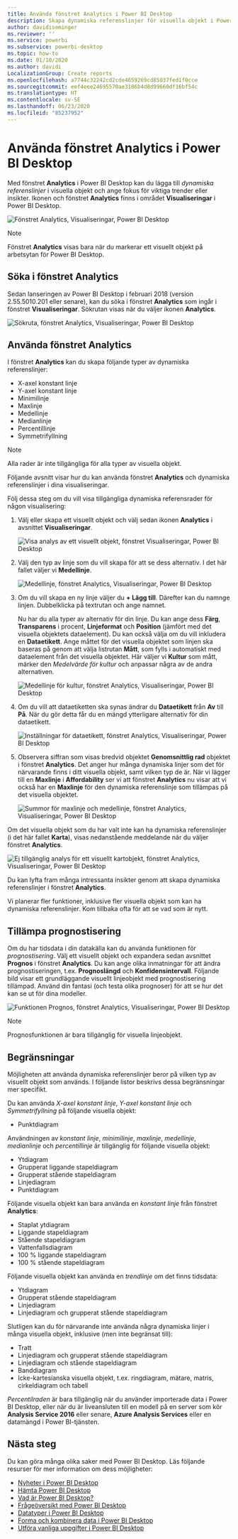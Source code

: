 ```yaml
---
title: Använda fönstret Analytics i Power BI Desktop
description: Skapa dynamiska referenslinjer för visuella objekt i Power BI Desktop
author: davidiseminger
ms.reviewer: ''
ms.service: powerbi
ms.subservice: powerbi-desktop
ms.topic: how-to
ms.date: 01/10/2020
ms.author: davidi
LocalizationGroup: Create reports
ms.openlocfilehash: a7744c32242cd2cde4659269cd85037fed1f0cce
ms.sourcegitcommit: eef4eee24695570ae3186b4d8d99660df16bf54c
ms.translationtype: HT
ms.contentlocale: sv-SE
ms.lasthandoff: 06/23/2020
ms.locfileid: "85237952"
---
```

# <a name="use-the-analytics-pane-in-power-bi-desktop"></a>Använda fönstret Analytics i Power BI Desktop

Med fönstret **Analytics** i Power BI Desktop kan du lägga till *dynamiska referenslinjer* i visuella objekt och ange fokus för viktiga trender eller insikter. Ikonen och fönstret **Analytics** finns i området **Visualiseringar** i Power BI Desktop.

![Fönstret Analytics, Visualiseringar, Power BI Desktop](media/desktop-analytics-pane/analytics-pane_1.png)

> [!NOTE]
> Fönstret **Analytics** visas bara när du markerar ett visuellt objekt på arbetsytan för Power BI Desktop.

## <a name="search-within-the-analytics-pane"></a>Söka i fönstret Analytics

Sedan lanseringen av Power BI Desktop i februari 2018 (version 2.55.5010.201 eller senare), kan du söka i fönstret **Analytics** som ingår i fönstret **Visualiseringar**. Sökrutan visas när du väljer ikonen **Analytics**.

![Sökruta, fönstret Analytics, Visualiseringar, Power BI Desktop](media/desktop-analytics-pane/analytics-pane_1b.png)

## <a name="use-the-analytics-pane"></a>Använda fönstret Analytics

I fönstret **Analytics** kan du skapa följande typer av dynamiska referenslinjer:

* X-axel konstant linje
* Y-axel konstant linje
* Minimilinje
* Maxlinje
* Medellinje
* Medianlinje
* Percentillinje
* Symmetrifyllning

> [!NOTE]
> Alla rader är inte tillgängliga för alla typer av visuella objekt.

Följande avsnitt visar hur du kan använda fönstret **Analytics** och dynamiska referenslinjer i dina visualiseringar.

Följ dessa steg om du vill visa tillgängliga dynamiska referensrader för någon visualisering:

1. Välj eller skapa ett visuellt objekt och välj sedan ikonen **Analytics** i avsnittet **Visualiseringar**.

    ![Visa analys av ett visuellt objekt, fönstret Visualiseringar, Power BI Desktop](media/desktop-analytics-pane/analytics-pane_2.png)

2. Välj den typ av linje som du vill skapa för att se dess alternativ. I det här fallet väljer vi **Medellinje**.

    ![Medellinje, fönstret Analytics, Visualiseringar, Power BI Desktop](media/desktop-analytics-pane/analytics-pane_3.png)

3. Om du vill skapa en ny linje väljer du **+&nbsp;Lägg till**. Därefter kan du namnge linjen. Dubbelklicka på textrutan och ange namnet.

    Nu har du alla typer av alternativ för din linje. Du kan ange dess **Färg**, **Transparens** i procent, **Linjeformat** och **Position** (jämfört med det visuella objektets dataelement). Du kan också välja om du vill inkludera en **Dataetikett**. Ange måttet för det visuella objektet som linjen ska baseras på genom att välja listrutan **Mått**, som fylls i automatiskt med dataelement från det visuella objektet. Här väljer vi **Kultur** som mått, märker den *Medelvärde för kultur* och anpassar några av de andra alternativen.

    ![Medellinje för kultur, fönstret Analytics, Visualiseringar, Power BI Desktop](media/desktop-analytics-pane/analytics-pane_4.png)

4. Om du vill att dataetiketten ska synas ändrar du **Dataetikett** från **Av** till **På**. När du gör detta får du en mängd ytterligare alternativ för din dataetikett.

    ![Inställningar för dataetikett, fönstret Analytics, Visualiseringar, Power BI Desktop](media/desktop-analytics-pane/analytics-pane_5.png)

5. Observera siffran som visas bredvid objektet **Genomsnittlig rad** objektet i fönstret **Analytics**. Det anger hur många dynamiska linjer som det för närvarande finns i ditt visuella objekt, samt vilken typ de är. När vi lägger till en **Maxlinje** i **Affordability** ser vi att fönstret **Analytics** nu visar att vi också har en **Maxlinje** för den dynamiska referenslinje som tillämpas på det visuella objektet.

    ![Summor för maxlinje och medellinje, fönstret Analytics, Visualiseringar, Power BI Desktop](media/desktop-analytics-pane/analytics-pane_6.png)

Om det visuella objekt som du har valt inte kan ha dynamiska referenslinjer (i det här fallet **Karta**), visas nedanstående meddelande när du väljer fönstret **Analytics**.

![Ej tillgänglig analys för ett visuellt kartobjekt, fönstret Analytics, Visualiseringar, Power BI Desktop](media/desktop-analytics-pane/analytics-pane_7.png)

Du kan lyfta fram många intressanta insikter genom att skapa dynamiska referenslinjer i fönstret **Analytics**.

Vi planerar fler funktioner, inklusive fler visuella objekt som kan ha dynamiska referenslinjer. Kom tillbaka ofta för att se vad som är nytt.

## <a name="apply-forecasting"></a>Tillämpa prognostisering

Om du har tidsdata i din datakälla kan du använda funktionen för *prognostisering*. Välj ett visuellt objekt och expandera sedan avsnittet **Prognos** i fönstret **Analytics**. Du kan ange olika inmatningar för att ändra prognostiseringen, t.ex. **Prognoslängd** och **Konfidensintervall**. Följande bild visar ett grundläggande visuellt linjeobjekt med prognostisering tillämpad. Använd din fantasi (och testa olika prognoser) för att se hur det kan se ut för dina modeller.

![Funktionen Prognos, fönstret Analytics, Visualiseringar, Power BI Desktop](media/desktop-analytics-pane/analytics-pane_8.png)

> [!NOTE]
> Prognosfunktionen är bara tillgänglig för visuella linjeobjekt.

## <a name="limitations"></a>Begränsningar

Möjligheten att använda dynamiska referenslinjer beror på vilken typ av visuellt objekt som används. I följande listor beskrivs dessa begränsningar mer specifikt.

Du kan använda *X-axel konstant linje*, *Y-axel konstant linje* och *Symmetrifyllning* på följande visuella objekt:

* Punktdiagram

Användningen av *konstant linje*, *minimilinje*, *maxlinje*, *medellinje*, *medianlinje* och *percentillinje* är tillgänglig för följande visuella objekt:

* Ytdiagram
* Grupperat liggande stapeldiagram
* Grupperat stående stapeldiagram
* Linjediagram
* Punktdiagram

Följande visuella objekt kan bara använda en *konstant linje* från fönstret **Analytics**:

* Staplat ytdiagram
* Liggande stapeldiagram
* Stående stapeldiagram
* Vattenfallsdiagram
* 100 % liggande stapeldiagram
* 100 % stående stapeldiagram

Följande visuella objekt kan använda en *trendlinje* om det finns tidsdata:

* Ytdiagram
* Grupperat stående stapeldiagram
* Linjediagram
* Linjediagram och grupperat stående stapeldiagram

Slutligen kan du för närvarande inte använda några dynamiska linjer i många visuella objekt, inklusive (men inte begränsat till):

* Tratt
* Linjediagram och grupperat stående stapeldiagram
* Linjediagram och stående stapeldiagram
* Banddiagram
* Icke-kartesianska visuella objekt, t.ex. ringdiagram, mätare, matris, cirkeldiagram och tabell

*Percentilraden* är bara tillgänglig när du använder importerade data i Power BI Desktop, eller när du är liveansluten till en modell på en server som kör **Analysis Service 2016** eller senare, **Azure Analysis Services** eller en datamängd i Power BI-tjänsten.

## <a name="next-steps"></a>Nästa steg

Du kan göra många olika saker med Power BI Desktop. Läs följande resurser för mer information om dess möjligheter:

* [Nyheter i Power BI Desktop](../fundamentals/desktop-latest-update.md)
* [Hämta Power BI Desktop](../fundamentals/desktop-get-the-desktop.md)
* [Vad är Power BI Desktop?](../fundamentals/desktop-what-is-desktop.md)
* [Frågeöversikt med Power BI Desktop](desktop-query-overview.md)
* [Datatyper i Power BI Desktop](../connect-data/desktop-data-types.md)
* [Forma och kombinera data i Power BI Desktop](../connect-data/desktop-shape-and-combine-data.md)
* [Utföra vanliga uppgifter i Power BI Desktop](desktop-common-query-tasks.md)
